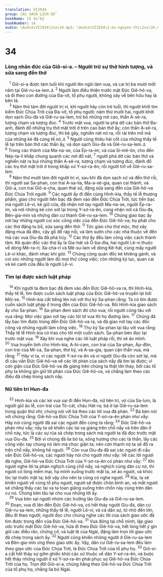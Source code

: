 ```yaml
---
translation: VI1934
group: CÁC SÁCH LỊCH-SỬ
bookName: II Sử-ký 
bookNumber: 14
audio: \Audio\VI1934\2su\34.mp3; \Audio\VI1934\1-ms-nguyen-thi\2su\34.mp3
---
```


<div class="title"><h1>34</h1><h3>Lòng nhân đức của Giô-si-a. – Người trừ sự thờ hình tượng, và sửa sang đền thờ</h3></div>
<span class="verse 2su_34_1"> <sup>1</sup> Giô-si-a được tám tuổi khi người lên ngôi làm vua, và cai trị ba mươi mốt năm tại Giê-ru-sa-lem.<a data-toggle="tooltip" data-placement="bottom" title="Gie 3:6">⚓</a></span>
<span class="verse 2su_34_2"><sup>2</sup> Người làm điều thiện trước mặt Đức Giê-hô-va, và đi theo con đường của Đa-vít, tổ phụ người, không xây về bên hữu hay là bên tả. <br/></span>
<span class="verse 2su_34_3"> <sup>3</sup> Năm thứ tám đời người trị vì, khi người hãy còn trẻ tuổi, thì người khởi tìm kiếm Đức Chúa Trời của Đa-vít, tổ phụ người; năm thứ mười hai, người khởi dọn sạch Giu-đa và Giê-ru-sa-lem, trừ bỏ những nơi cao, thần A-sê-ra, tượng chạm và tượng đúc. </span>
<span class="verse 2su_34_4"><sup>4</sup> Trước mặt vua, người ta phá dỡ các bàn thờ Ba-anh, đánh đổ những trụ thờ mặt trời ở trên cao bàn thờ ấy; còn thần A-sê-ra, tượng chạm và tượng đúc, thì bẻ gãy, nghiền nát nó ra, rồi rải trên mồ mả của những kẻ đã cúng tế nó.<a data-toggle="tooltip" data-placement="bottom" title="2Vua 21:3; 2Su 33:3">⚓</a></span>
<span class="verse 2su_34_5"><sup>5</sup> Người cũng thiêu hài cốt của những thầy tế lễ tại trên bàn thờ các thần ấy, và dọn sạch Giu-đa và Giê-ru-sa-lem.<a data-toggle="tooltip" data-placement="bottom" title="1Vua 13:2">⚓</a></span>
<span class="verse 2su_34_6"><sup>6</sup> Trong các thành của Ma-na-se, của Ép-ra-im, và của Si-mê-ôn, cho đến Nép-ta-li khắp chung quanh các nơi đổ nát, </span>
<span class="verse 2su_34_7"><sup>7</sup> người phá dỡ các bàn thờ và nghiền nát ra bụi những thần A-sê-ra, tượng chạm và tượng đúc, đánh đổ các trụ thờ mặt trời ở trong khắp xứ Y-sơ-ra-ên; rồi người trở về Giê-ru-sa-lem. <br/></span>
<span class="verse 2su_34_8"> <sup>8</sup> Năm thứ mười tám đời người trị vì, sau khi đã dọn sạch xứ và đền thờ rồi, thì người sai Sa-phan, con trai A-sa-lia, Ma-a-xê-gia, quan cai thành, và Giô-a, con trai Giô-a-cha, quan thái sử, đặng sửa sang đền của Giê-hô-va Đức Chúa Trời người. </span>
<span class="verse 2su_34_9"><sup>9</sup> Các người ấy đi đến cùng Hinh-kia, thầy tế lễ thượng phẩm, giao cho người tiền bạc đã đem vào đền Đức Chúa Trời, tức tiền bạc mà người Lê-vi, kẻ giữ cửa, đã nhận nơi tay người Ma-na-se, người Ép-ra-im, và nơi những kẻ còn sót lại trong Y-sơ-ra-ên, cùng nhận nơi cả Giu-đa, Bên-gia-min và những dân cư thành Giê-ru-sa-lem. </span>
<span class="verse 2su_34_10"><sup>10</sup> Chúng giao bạc ấy nơi tay những người coi sóc công việc của đền Đức Giê-hô-va; họ phát cho các thợ đặng tu bổ, sửa sang đền thờ: </span>
<span class="verse 2su_34_11"><sup>11</sup> Tức giao cho thợ mộc, thợ xây đặng mua đá đẽo, cây gỗ để ráp nối, và làm sườn cho các nhà thuộc về đền mà các vua Giu-đa đã phá hủy. </span>
<span class="verse 2su_34_12"><sup>12</sup> Các thợ ấy đều làm công việc cách thành tâm. Kẻ quản đốc các thợ ấy là Gia-hát và Ô-ba-đia, hai người Lê-vi thuộc về dòng Mê-ra-ri; Xa-cha-ri và Mê-su-lam về dòng Kê-hát, cùng mấy người Lê-vi khác, đánh nhạc khí giỏi. </span>
<span class="verse 2su_34_13"><sup>13</sup> Chúng cũng quản đốc kẻ khiêng gánh, và coi sóc những người làm đủ mọi thứ công việc; còn những ký lục, quan cai và kẻ canh cửa đều là người Lê-vi. <br/></span>
<div class="title"><h3>Tìm lại được sách luật pháp</h3></div>
<span class="verse 2su_34_14"> <sup>14</sup> Khi người ta đem bạc đã đem vào đền Đức Giê-hô-va ra, thì Hinh-kia, thầy tế lễ, tìm được cuốn sách luật pháp của Đức Giê-hô-va truyền lại bởi Môi-se. </span>
<span class="verse 2su_34_15"><sup>15</sup> Hinh-kia cất tiếng lên nói với thư ký Sa-phan rằng: Ta có tìm được cuốn sách luật pháp ở trong đền của Đức Giê-hô-va. Rồi Hinh-kia giao sách ấy cho Sa-phan. </span>
<span class="verse 2su_34_16"><sup>16</sup> Sa-phan đem sách đó cho vua; rồi người cũng tâu với vua rằng: Mọi việc giao nơi tay các tôi tớ vua thì họ đương làm. </span>
<span class="verse 2su_34_17"><sup>17</sup> Chúng đã lấy bạc tìm được trong đền Đức Giê-hô-va ra, và đã giao nơi tay các đốc công và những người làm công việc. </span>
<span class="verse 2su_34_18"><sup>18</sup> Thư ký Sa-phan lại tâu với vua rằng: Thầy tế lễ Hinh-kia có trao cho tôi một cuốn sách. Sa-phan bèn đọc tại trước mặt vua. </span>
<span class="verse 2su_34_19"><sup>19</sup> Xảy khi vua nghe các lời luật pháp rồi, thì xé áo mình. </span>
<span class="verse 2su_34_20"><sup>20</sup> Vua truyền lịnh cho Hinh-kia, A-hi-cam, con trai của Sa-phan, Áp-đôn, con trai của Mi-ca, Sa-phan, thơ ký, và A-sa-gia, quan cận thần vua, mà rằng: </span>
<span class="verse 2su_34_21"><sup>21</sup> Hãy vì ta, vì các người Y-sơ-ra-ên và vì người Giu-đa còn sót lại, mà đi cầu vấn Đức Giê-hô-va về các lời phán của sách nầy đã tìm lại được; vì cơn giận của Đức Giê-hô-va đã giáng trên chúng ta thật lớn thay, bởi các tổ phụ ta không gìn giữ lời phán của Đức Giê-hô-va, và chẳng làm theo các điều đã chép trong sách nầy. <br/></span>
<div class="title"><h3>Nữ tiên tri Hun-đa</h3></div>
<span class="verse 2su_34_22"> <sup>22</sup> Hinh-kia và các kẻ vua sai đi đến Hun-đa, nữ tiên tri, vợ của Sa-lum, là người giữ áo lễ, con trai của Tô-cát, cháu Hát-ra; bà ở tại Giê-ru-sa-lem trong quận thứ nhì; chúng nói với bà theo các lời vua đã phán. </span>
<span class="verse 2su_34_23"><sup>23</sup> Bà bèn nói với chúng rằng: Giê-hô-va Đức Chúa Trời của Y-sơ-ra-ên phán như vầy: Hãy nói cùng người đã sai các ngươi đến cùng ta rằng: </span>
<span class="verse 2su_34_24"><sup>24</sup> Đức Giê-hô-va phán như vầy; nầy ta sẽ khiến các tai vạ giáng trên chỗ nầy và trên dân ở chỗ này, tức là các sự rủa sả chép trong sách mà người ta đã đọc trước mặt vua Giu-đa. </span>
<span class="verse 2su_34_25"><sup>25</sup> Bởi vì chúng đã lìa bỏ ta, xông hương cho các tà thần, lấy các công việc tay chúng nó làm mà chọc giận ta; nên cơn thạnh nộ ta sẽ đổ ra trên chỗ nầy, không hề nguôi. </span>
<span class="verse 2su_34_26"><sup>26</sup> Còn vua Giu-đa đã sai các ngươi đi cầu vấn Đức Giê-hô-va, các ngươi hãy nói cho người như vầy: Về các lời ngươi đã nghe, Giê-hô-va Đức Chúa Trời của Y-sơ-ra-ên có phán như vầy: </span>
<span class="verse 2su_34_27"><sup>27</sup> Khi ngươi nghe lời ta phán nghịch cùng chỗ nầy, và nghịch cùng dân cư nó, thì ngươi có lòng mềm mại, hạ mình xuống trước mặt ta, xé áo ngươi, và khóc lóc tại trước mặt ta; bởi vậy cho nên ta cũng có nghe ngươi. </span>
<span class="verse 2su_34_28"><sup>28</sup> Kìa, ta sẽ khiến ngươi về cùng tổ phụ ngươi, ngươi sẽ được chôn bình an, và mắt ngươi sẽ chẳng thấy các tai vạ ta toan giáng xuống trên chốn này cùng trên dân cư nó. Chúng bèn tâu lại cho vua những lời ấy. <br/></span>
<span class="verse 2su_34_29"> <sup>29</sup> Vua bèn sai người nhóm các trưởng lão Giu-đa và Giê-ru-sa-lem. </span>
<span class="verse 2su_34_30"><sup>30</sup> Đoạn, vua đi lên đền Đức Giê-hô-va, có hết thảy người Giu-đa, dân cư Giê-ru-sa-lem, những thầy tế lễ, người Lê-vi, và cả dân sự, từ nhỏ đến lớn, đều đi theo người; người đọc cho chúng nghe các lời của sách giao ước đã tìm được trong đền của Đức Giê-hô-va. </span>
<span class="verse 2su_34_31"><sup>31</sup> Vua đứng tại chỗ mình, lập giao ước trước mặt Đức Giê-hô-va, hứa đi theo Đức Giê-hô-va, hết lòng hết ý gìn giữ các điều răn, chứng cớ, và luật lệ của Ngài, đặng làm trọn lời giao ước đã chép trong sách ấy. </span>
<span class="verse 2su_34_32"><sup>32</sup> Người cũng khiến những người ở Giê-ru-sa-lem và Bên-gia-min ưng theo giao ước ấy. Vậy, dân cư Giê-ru-sa-lem đều làm theo giao ước của Đức Chúa Trời, là Đức Chúa Trời của tổ phụ họ. </span>
<span class="verse 2su_34_33"><sup>33</sup> Giô-si-a cất hết thảy sự gớm ghiếc khỏi các xứ thuộc về dân Y-sơ-ra-ên, và buộc hết thảy những người ở xứ Y-sơ-ra-ên phải phục sự Giê-hô-va Đức Chúa Trời của họ. Trọn đời Giô-si-a, chúng hằng theo Giê-hô-va Đức Chúa Trời của tổ phụ họ, chẳng lìa bỏ Ngài. <br/></span>
